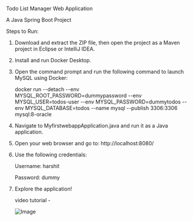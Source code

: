 Todo List Manager Web Application

A Java Spring Boot Project

Steps to Run:
1) Download and extract the ZIP file, then open the project as a Maven project in Eclipse or IntelliJ IDEA.
2) Install and run Docker Desktop.
3) Open the command prompt and run the following command to launch MySQL using Docker:
   
   docker run --detach --env MYSQL_ROOT_PASSWORD=dummypassword --env MYSQL_USER=todos-user --env MYSQL_PASSWORD=dummytodos --env MYSQL_DATABASE=todos --name mysql --publish 3306:3306 mysql:8-oracle
5) Navigate to MyfirstwebappApplication.java and run it as a Java application.
6) Open your web browser and go to: http://localhost:8080/
7) Use the following credentials:
   
   Username: harshit
   
   Password: dummy
9) Explore the application!

   video tutorial - 

   ![Image](https://github.com/user-attachments/assets/068295a8-5191-42de-9399-7e4100d8dce9)

